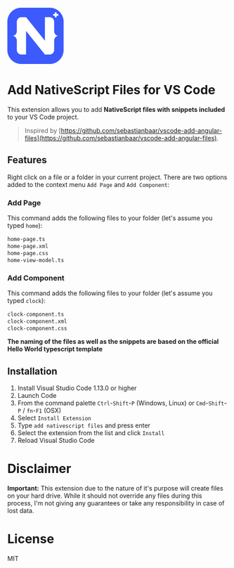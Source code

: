 ![](images/icon.png)

# Add NativeScript Files for VS Code

This extension allows you to add **NativeScript files with snippets included** to your VS Code project.

> Inspired by [https://github.com/sebastianbaar/vscode-add-angular-files](https://github.com/sebastianbaar/vscode-add-angular-files).

## Features

Right click on a file or a folder in your current project. There are two options added to the context menu `Add Page` and `Add Component`:

### Add Page

This command adds the following files to your folder (let's assume you typed `home`):
```
home-page.ts
home-page.xml
home-page.css
home-view-model.ts
```

### Add Component

This command adds the following files to your folder (let's assume you typed `clock`):
```
clock-component.ts
clock-component.xml
clock-component.css
```

**The naming of the files as well as the snippets are based on the official Hello World typescript template**

## Installation

1. Install Visual Studio Code 1.13.0 or higher
2. Launch Code
3. From the command palette `Ctrl`-`Shift`-`P` (Windows, Linux) or `Cmd`-`Shift`-`P` / `fn`-`F1` (OSX)
4. Select `Install Extension`
5. Type `add nativescript files` and press enter
6. Select the extension from the list and click `Install`
7. Reload Visual Studio Code

# Disclaimer

**Important:** This extension due to the nature of it's purpose will create
files on your hard drive. While it should not override any files during this process, I'm not giving any guarantees
or take any responsibility in case of lost data.

# License

MIT
